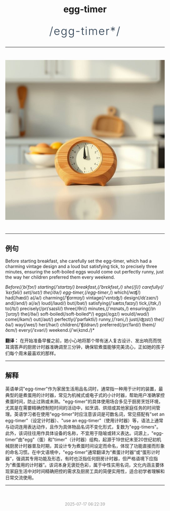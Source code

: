 <div align="center">

# egg-timer

<div style="margin: 30px 0;">
<h1 style="font-size: 2.5em; font-weight: 300; letter-spacing: 2px; margin: 0; color: #2c3e50;">
/egg-timer*/
</h1>
</div>

</div>

---

<div align="center" style="margin: 40px 0;">

![egg-timer](images/egg-timer.png)

</div>

---

## 例句

Before starting breakfast, she carefully set the egg-timer, which had a charming vintage design and a loud but satisfying tick, to precisely three minutes, ensuring the soft-boiled eggs would come out perfectly runny, just the way her children preferred them every weekend.

*Before(/ˌbiˈfɔr/) starting(/ˈstɑrtɪŋ/) breakfast,(/ˈbrɛkfəst,/) she(/ʃi/) carefully(/ˈkɛrfəli/) set(/sɛt/) the(/ðə/) egg-timer,(/egg-timer*,/) which(/wɪʧ/) had(/hæd/) a(/ə/) charming(/ˈʧɑrmɪŋ/) vintage(/ˈvɪntɪʤ/) design(/dɪˈzaɪn/) and(/ənd/) a(/ə/) loud(/laʊd/) but(/bət/) satisfying(/ˈsætɪsˌfaɪɪŋ/) tick,(/tɪk,/) to(/tɪ/) precisely(/prɪˈsaɪsli/) three(/θri/) minutes,(/ˈmɪnəts,/) ensuring(/ɪnˈʃʊrɪŋ/) the(/ðə/) soft-boiled(/soft-boiled*/) eggs(/ɛgz/) would(/wʊd/) come(/kəm/) out(/aʊt/) perfectly(/ˈpərfəktli/) runny,(/ˈrəni,/) just(/ʤɪst/) the(/ðə/) way(/weɪ/) her(/hər/) children(/ˈʧɪldrən/) preferred(/prɪˈfərd/) them(/ðɛm/) every(/ˈɛvəri/) weekend.(/ˈwiˌkɪnd./)*

**翻译：** 在开始准备早餐之前，她小心地将那个带有迷人复古设计、发出响亮而悦耳滴答声的厨房计时器准确调至三分钟，确保软煮蛋能够完美流心，正如她的孩子们每个周末最喜欢的那样。

---

## 解释

英语单词"egg-timer"作为家居生活用品名词时，通常指一种用于计时的装置，最典型的是煮蛋用的计时器，常见为机械式或电子式的小计时器，帮助用户准确掌控煮蛋时间，防止过熟或未熟。"egg-timer"的具体使用场合多见于厨房烹饪环境，尤其是在需要精确控制短时间的活动中，如烹调、烘焙或其他家庭任务的时间管理。英语学习者在使用"egg-timer"时应注意该词是可数名词，常见搭配有"set an egg-timer"（设定计时器）、"use an egg-timer"（使用计时器）等，语法上通常与动词连用表达动作，且作为具体物品名词不变化形式，复数为"egg-timers"。此外，该词往往用作具体设备的名称，不宜用于隐喻或转义表达。词源上，"egg-timer"由"egg"（蛋）和"timer"（计时器）组构，起源于19世纪末至20世纪初机械厨房计时器普及时期，其设计专为煮蛋时间设定而命名，体现了功能直接而形象的命名习惯。在中文语境中，"egg-timer"通常翻译为“煮蛋计时器”或“蛋形计时器”，强调其专用功能及形态，有时也泛指任何厨房计时器，但严格语境下应指为“煮蛋用的计时器”。该词本身无褒贬色彩，属于中性实用名词，文化内涵主要体现家庭生活中对时间精确把控的需求及厨房工具的简便实用性，适合初学者理解和日常交流使用。


---

<div align="center" style="margin-top: 50px;">
<small style="color: #999; font-size: 0.9em;">2025-07-17 06:22:39</small>
</div>
